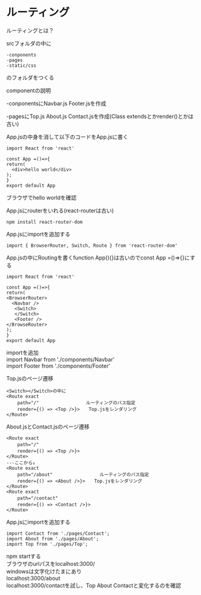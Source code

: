 # ルーティング
ルーティングとは？

srcフォルダの中に
```
-conponents
-pages
-static/css
```  
のフォルダをつくる  

componentの説明  

-conponentsにNavbar.js Footer.jsを作成  

-pagesにTop.js About.js Contact.jsを作成(Class extendsとかrender()とかは古い)  

App.jsの中身を消して以下のコードをApp.jsに書く  
```
import React from 'react'

const App =()=>{
return(
  <div>hello world</div>
);
}
export default App
```  
ブラウザでhello worldを確認  


App.jsにrouterをいれる(react-routerは古い)  
```
npm install react-router-dom  
```  
App.jsにimportを追加する  
```
import { BrowserRouter, Switch, Route } from 'react-router-dom'
```
App.jsの中にRoutingを書くfunction App(){}は古いのでconst App =()=>{}にする    

```
import React from 'react'

const App =()=>{
return(
<BrowserRouter>  
  <Navbar />  
   <Switch>  
   </Switch>  
   <Footer />  
</BrowseRouter>
);
}
export default App
```  

importを追加  
import Navbar from './components/Navbar'  
import Footer from './components/Footer'  

Top.jsのページ遷移  
```
<Switch></Switch>の中に  
<Route exact  
    path="/"　　　　　         ルーティングのパス指定  
    render={() => <Top />}>　　Top.jsをレンダリング  
</Route>  
```  

About.jsとContact.jsのページ遷移  
```
<Route exact  
    path="/"　　　　　          
    render={() => <Top />}>　　  
</Route> 
---ここから↓
<Route exact  
    path="/about"　　　　　         ルーティングのパス指定  
    render={() => <About />}>　　Top.jsをレンダリング  
</Route>  
<Route exact  
    path="/contact"　　　　　          
    render={() => <Contact />}>　　  
</Route> 
```  
 
App.jsにimportを追加する  
```  
import Contact from './pages/Contact';  
import About from './pages/About';  
import Top from './pages/Top';  
```  

npm startする  
ブラウザのurlパスをlocalhost:3000/  
windowsは文字化けたまにあり  
localhost:3000/about  
localhost:3000/contactを試し、Top About Contactと変化するのを確認  
